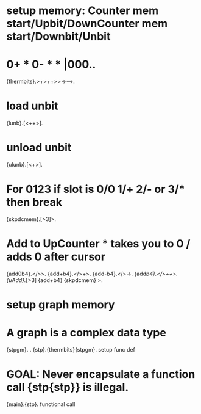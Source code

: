 # setup memory: Counter mem start/Upbit/DownCounter mem start/Downbit/Unbit
# 0+ * 0- * * |000..
{thermbits}.>+>++>>->-->.
# load unbit
{lunb}.[<++>].
# unload unbit
{ulunb}.[<+>].
# For 0123 if slot is 0/0 1/+ 2/- or 3/* then break
{skpdcmem}.[>3]>.
# Add to UpCounter * takes you to 0 / adds 0 after cursor
{add0b4}.</>>.
{add+b4}.</>+>.
{add-b4}.</>->.
{add*b4}.</>++>.
{uAdd}.*[>3] {add+b4} {skpdcmem} >.
# setup graph memory
# A graph is a complex data type
{stpgm}. .
{stp}.{thermbits}{stpgm}. setup func def
# GOAL: Never encapsulate a function call {stp{stp}} is illegal.
{main}.{stp}. functional call



